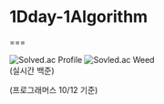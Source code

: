 # 1Dday-1Algorithm
===

![Solved.ac Profile](http://mazassumnida.wtf/api/v2/generate_badge?boj=rud7tka)
![Sovled.ac Weed](https://mazandi.herokuapp.com/api?handle=rud7tka&theme=warm)
<br/>
(실시간 백준) <br/>


(프로그래머스 10/12 기준) <br/>
